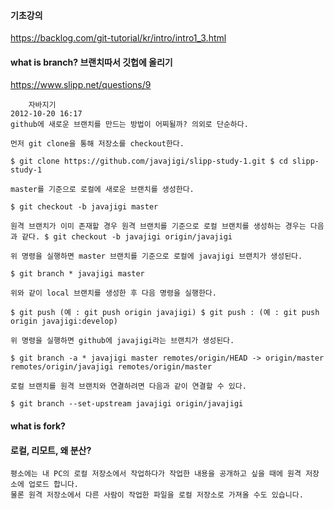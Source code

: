 #### 기초강의 
https://backlog.com/git-tutorial/kr/intro/intro1_3.html
#### what is branch? 브랜치따서 깃헙에 올리기
https://www.slipp.net/questions/9
````git
	자바지기
2012-10-20 16:17 
github에 새로운 브랜치를 만드는 방법이 어찌될까? 의외로 단순하다.

먼저 git clone을 통해 저장소를 checkout한다.

$ git clone https://github.com/javajigi/slipp-study-1.git $ cd slipp-study-1

master를 기준으로 로컬에 새로운 브랜치를 생성한다.

$ git checkout -b javajigi master

원격 브랜치가 이미 존재할 경우 원격 브랜치를 기준으로 로컬 브랜치를 생성하는 경우는 다음과 같다. $ git checkout -b javajigi origin/javajigi

위 명령을 실행하면 master 브랜치를 기준으로 로컬에 javajigi 브랜치가 생성된다.

$ git branch * javajigi master

위와 같이 local 브랜치를 생성한 후 다음 명령을 실행한다.

$ git push (예 : git push origin javajigi) $ git push : (예 : git push origin javajigi:develop)

위 명령을 실행하면 github에 javajigi라는 브랜치가 생성된다.

$ git branch -a * javajigi master remotes/origin/HEAD -> origin/master remotes/origin/javajigi remotes/origin/master

로컬 브랜치를 원격 브랜치와 연결하려면 다음과 같이 연결할 수 있다.

$ git branch --set-upstream javajigi origin/javajigi

````

#### what is fork?

#### 로컬, 리모트, 왜 분산? 
````
평소에는 내 PC의 로컬 저장소에서 작업하다가 작업한 내용을 공개하고 싶을 때에 원격 저장소에 업로드 합니다. 
물론 원격 저장소에서 다른 사람이 작업한 파일을 로컬 저장소로 가져올 수도 있습니다.
````
